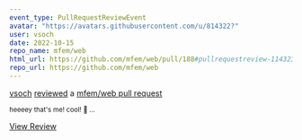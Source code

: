 ```yaml
---
event_type: PullRequestReviewEvent
avatar: "https://avatars.githubusercontent.com/u/814322?"
user: vsoch
date: 2022-10-15
repo_name: mfem/web
html_url: https://github.com/mfem/web/pull/188#pullrequestreview-1143234898
repo_url: https://github.com/mfem/web
---
```


<a href='https://github.com/vsoch' target='_blank'>vsoch</a> <a href='https://github.com/mfem/web/pull/188#pullrequestreview-1143234898' target='_blank'>reviewed</a> a <a href='https://github.com/mfem/web/pull/188' target='_blank'>mfem/web pull request</a>

<small>heeeey that's me! cool! :partying_face: ...</small>

<a href='https://github.com/mfem/web/pull/188#pullrequestreview-1143234898' target='_blank'>View Review</a>
